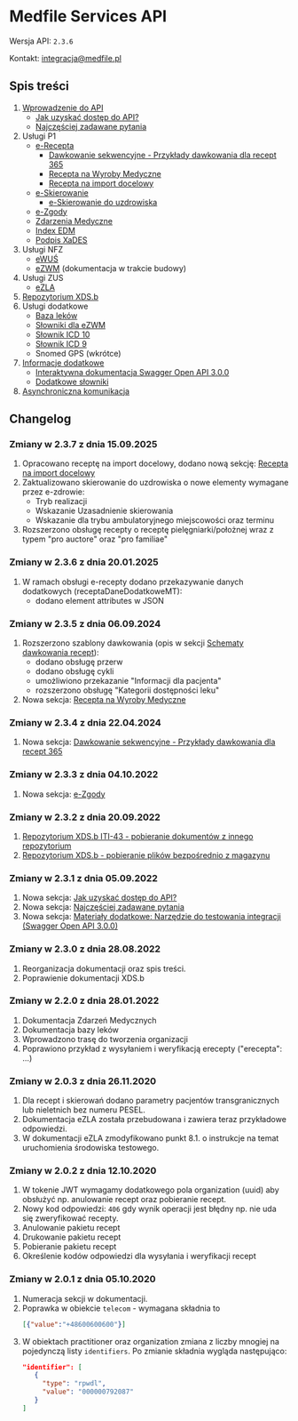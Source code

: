 # Medfile Services API

Wersja API: `2.3.6`

Kontakt: <integracja@medfile.pl>

## Spis treści

1. [Wprowadzenie do API](Introduction.md)
   - [Jak uzyskać dostęp do API?](IntegrationProcess.md)
   - [Najczęściej zadawane pytania](FAQ.md)
2. Usługi P1
   - [e-Recepta](Erecepta.md)
     - [Dawkowanie sekwencyjne \- Przykłady dawkowania dla recept 365](Erecepta365.md)
     - [Recepta na Wyroby Medyczne](EreceptaWM.md)
     - [Recepta na import docelowy](EreceptaImportDocelowy.md)
   - [e-Skierowanie](Eskierowania.md)
     - [e-Skierowanie do uzdrowiska](Eskierowania.md#e-skierowanie-do-uzdrowiska)   
   - [e-Zgody](Ezgody.md)
   - [Zdarzenia Medyczne](ZdarzeniaMedyczne.md)
   - [Index EDM](XDSRepository.md)
   - [Podpis XaDES](Signature.md)
3. Usługi NFZ
   - [eWUŚ](Ewus.md)
   - [eZWM](Ezwm.md) (dokumentacja w trakcie budowy)
4. Usługi ZUS
   - [eZLA](Ezla.md)
5. [Repozytorium XDS.b](XDSRepository.md)
6. Usługi dodatkowe
   - [Baza leków](Dictionaries.md)
   - [Słowniki dla eZWM](EzwmDictionaries.md)
   - [Słownik ICD 10](Dictionaries.md#słownik-rozpoznań-icd-10)
   - [Słownik ICD 9](Dictionaries.md#słownik-procedur-medycznych-icd-9)
   - Snomed GPS (wkrótce)
7. [Informacje dodatkowe](Tools.md)
   - [Interaktywna dokumentacja Swagger Open API 3.0.0](Tools.md#interaktywna-dokumentacja-swagger)
   - [Dodatkowe słowniki](Tools.md#słowniki)
8. [Asynchroniczna komunikacja](AsynchronousCommunication.md)

## Changelog

### Zmiany w 2.3.7 z dnia 15.09.2025

1. Opracowano receptę na import docelowy, dodano nową sekcję: [Recepta na import docelowy](EreceptaImportDocelowy.md)
2. Zaktualizowano skierowanie do uzdrowiska o nowe elementy wymagane przez e-zdrowie:
     - Tryb realizacji
     - Wskazanie Uzasadnienie skierowania
     - Wskazanie dla trybu ambulatoryjnego miejscowości oraz terminu
3. Rozszerzono obsługę recepty o receptę pielęgniarki/położnej wraz z typem "pro auctore" oraz "pro familiae"


### Zmiany w 2.3.6 z dnia 20.01.2025

1. W ramach obsługi e-recepty dodano przekazywanie danych dodatkowych (receptaDaneDodatkoweMT): 
     - dodano element attributes w JSON


### Zmiany w 2.3.5 z dnia 06.09.2024

1. Rozszerzono szablony dawkowania (opis w sekcji [Schematy dawkowania recept](Erecepta365.md)):
     - dodano obsługę przerw
     - dodano obsługę cykli
     - umożliwiono przekazanie "Informacji dla pacjenta"
     - rozszerzono obsługę "Kategorii dostępności leku"
2. Nowa sekcja: [Recepta na Wyroby Medyczne](EreceptaWM.md)
   
### Zmiany w 2.3.4 z dnia 22.04.2024

1. Nowa sekcja: [Dawkowanie sekwencyjne \- Przykłady dawkowania dla recept 365](Erecepta365.md)

### Zmiany w 2.3.3 z dnia 04.10.2022

1. Nowa sekcja: [e-Zgody](Ezgody.md)

### Zmiany w 2.3.2 z dnia 20.09.2022

1. [Repozytorium XDS.b ITI-43 - pobieranie dokumentów z innego repozytorium](XDSRepository.md#iti-43---pobieranie-dokumentów-z-innego-repozytorium)
2. [Repozytorium XDS.b - pobieranie plików bezpośrednio z magazynu](XDSRepository.md#pobieranie-plików-bezpośrednio-z-magazynu)

### Zmiany w 2.3.1 z dnia 05.09.2022

1. Nowa sekcja: [Jak uzyskać dostęp do API?](IntegrationProcess.md)
2. Nowa sekcja: [Najczęściej zadawane pytania](FAQ.md)
3. Nowa sekcja: [Materiały dodatkowe: Narzędzie do testowania integracji (Swagger Open API 3.0.0)](Tools.md#interaktywna-dokumentacja-swagger)

### Zmiany w 2.3.0 z dnia 28.08.2022

1. Reorganizacja dokumentacji oraz spis treści.
2. Poprawienie dokumentacji XDS.b

### Zmiany w 2.2.0 z dnia 28.01.2022

1. Dokumentacja Zdarzeń Medycznych
2. Dokumentacja bazy leków
3. Wprowadzono trasę do tworzenia organizacji
4. Poprawiono przykład z wysyłaniem i weryfikacją erecepty ("erecepta": ...)

### Zmiany w 2.0.3 z dnia 26.11.2020

1. Dla recept i skierowań dodano parametry pacjentów transgranicznych lub nieletnich bez numeru PESEL.
2. Dokumentacja eZLA została przebudowana i zawiera teraz przykładowe odpowiedzi.
3. W dokumentacji eZLA zmodyfikowano punkt 8.1. o instrukcje na temat uruchomienia środowiska testowego.

### Zmiany w 2.0.2 z dnia 12.10.2020

1. W tokenie JWT wymagamy dodatkowego pola organization (uuid) aby obsłużyć np. anulowanie recept oraz pobieranie recept.
2. Nowy kod odpowiedzi: `406` gdy wynik operacji jest błędny np. nie uda się zweryfikować recepty.
3. Anulowanie pakietu recept
4. Drukowanie pakietu recept
5. Pobieranie pakietu recept
6. Określenie kodów odpowiedzi dla wysyłania i weryfikacji recept

### Zmiany w 2.0.1 z dnia 05.10.2020

1. Numeracja sekcji w dokumentacji.
2. Poprawka w obiekcie `telecom` - wymagana składnia to
   ```json
   [{"value":"+48600600600"}]
   ```
3. W obiektach practitioner oraz organization zmiana z liczby mnogiej na pojedynczą listy `identifiers`. Po zmianie składnia wygląda następująco:
   ```json
   "identifier": [
      {
        "type": "rpwdl",
        "value": "000000792087"
      }
   ]
   ```
